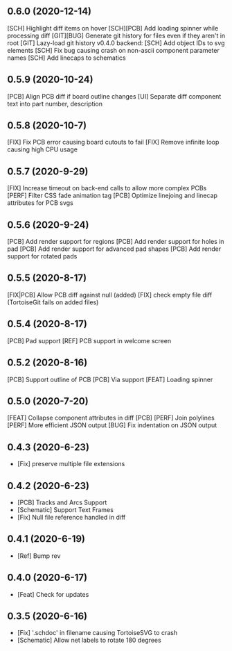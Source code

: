 ## 0.6.0 (2020-12-14)
[SCH] Highlight diff items on hover
[SCH][PCB] Add loading spinner while processing diff
[GIT][BUG] Generate git history for files even if they aren't in root
[GIT] Lazy-load git history
v0.4.0 backend:
[SCH] Add object IDs to svg elements
[SCH] Fix bug causing crash on non-ascii component parameter names
[SCH] Add linecaps to schematics

## 0.5.9 (2020-10-24)
[PCB] Align PCB diff if board outline changes
[UI] Separate diff component text into part number, description

## 0.5.8 (2020-10-7)
[FIX] Fix PCB error causing board cutouts to fail
[FIX] Remove infinite loop causing high CPU usage

## 0.5.7 (2020-9-29)
[FIX] Increase timeout on back-end calls to allow more complex PCBs
[PERF] Filter CSS fade animation tag
[PCB] Optimize linejoing and linecap attributes for PCB svgs

## 0.5.6 (2020-9-24)
[PCB] Add render support for regions
[PCB] Add render support for holes in pad
[PCB] Add render support for advanced pad shapes
[PCB] Add render support for rotated pads

## 0.5.5 (2020-8-17)
[FIX|PCB] Allow PCB diff against null (added)
[FIX] check empty file diff (TortoiseGit fails on added files)

## 0.5.4 (2020-8-17)
[PCB] Pad support
[REF] PCB support in welcome screen

## 0.5.2 (2020-8-16)
[PCB] Support outline of PCB
[PCB] Via support
[FEAT] Loading spinner

## 0.5.0 (2020-7-20)
[FEAT] Collapse component attributes in diff
[PCB] [PERF] Join polylines
[PERF] More efficient JSON output
[BUG] Fix indentation on JSON output

## 0.4.3 (2020-6-23)

* [Fix] preserve multiple file extensions

## 0.4.2 (2020-6-23)

* [PCB] Tracks and Arcs Support
* [Schematic] Support Text Frames
* [Fix] Null file reference handled in diff

## 0.4.1 (2020-6-19)

* [Ref] Bump rev

## 0.4.0 (2020-6-17)

* [Feat] Check for updates

## 0.3.5 (2020-6-16)

* [Fix] '.schdoc' in filename causing TortoiseSVG to crash
* [Schematic] Allow net labels to rotate 180 degrees
